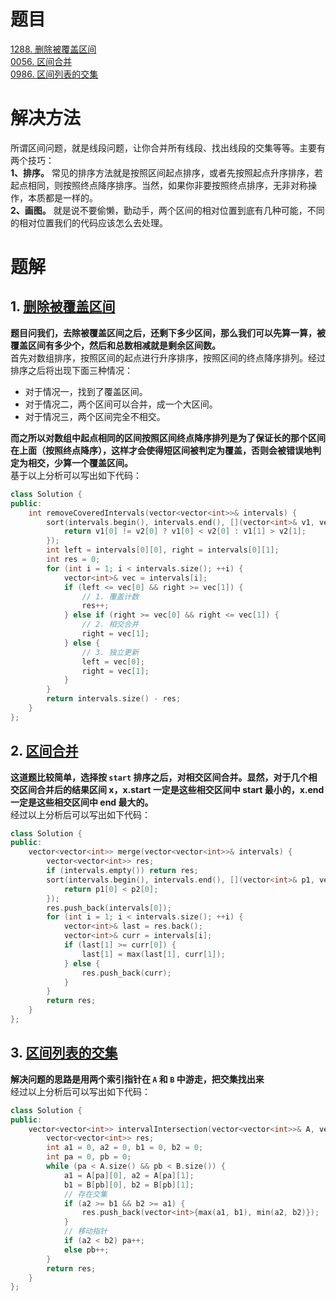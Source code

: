 <!--
 * @Author: taobo
 * @Date: 2020-10-28 11:36:50
 * @LastEditTime: 2020-10-29 10:55:08
-->
# 题目
[1288. 删除被覆盖区间](https://leetcode-cn.com/problems/remove-covered-intervals)  
[0056. 区间合并](https://leetcode-cn.com/problems/merge-intervals)  
[0986. 区间列表的交集](https://leetcode-cn.com/problems/interval-list-intersections)    
# 解决方法
所谓区间问题，就是线段问题，让你合并所有线段、找出线段的交集等等。主要有两个技巧：  
**1、排序。** 常见的排序方法就是按照区间起点排序，或者先按照起点升序排序，若起点相同，则按照终点降序排序。当然，如果你非要按照终点排序，无非对称操作，本质都是一样的。    
**2、画图。** 就是说不要偷懒，勤动手，两个区间的相对位置到底有几种可能，不同的相对位置我们的代码应该怎么去处理。  
# 题解
## 1. [删除被覆盖区间](https://leetcode-cn.com/problems/remove-covered-intervals)
**题目问我们，去除被覆盖区间之后，还剩下多少区间，那么我们可以先算一算，被覆盖区间有多少个，然后和总数相减就是剩余区间数。**   
首先对数组排序，按照区间的起点进行升序排序，按照区间的终点降序排列。经过排序之后将出现下面三种情况：
- 对于情况一，找到了覆盖区间。
- 对于情况二，两个区间可以合并，成一个大区间。
- 对于情况三，两个区间完全不相交。  

**而之所以对数组中起点相同的区间按照区间终点降序排列是为了保证长的那个区间在上面（按照终点降序），这样才会使得短区间被判定为覆盖，否则会被错误地判定为相交，少算一个覆盖区间。**   
基于以上分析可以写出如下代码：
```cpp
class Solution {
public:
    int removeCoveredIntervals(vector<vector<int>>& intervals) {
        sort(intervals.begin(), intervals.end(), [](vector<int>& v1, vector<int>& v2) {
            return v1[0] != v2[0] ? v1[0] < v2[0] : v1[1] > v2[1];
        });
        int left = intervals[0][0], right = intervals[0][1];
        int res = 0;
        for (int i = 1; i < intervals.size(); ++i) {
            vector<int>& vec = intervals[i];
            if (left <= vec[0] && right >= vec[1]) {
                // 1. 覆盖计数
                res++;
            } else if (right >= vec[0] && right <= vec[1]) {
                // 2. 相交合并
                right = vec[1];
            } else {
                // 3. 独立更新
                left = vec[0];
                right = vec[1];
            }
        }
        return intervals.size() - res;
    }
};
```
## 2. [区间合并](https://leetcode-cn.com/problems/merge-intervals)
**这道题比较简单，选择按 `start` 排序之后，对相交区间合并。显然，对于几个相交区间合并后的结果区间 x，x.start 一定是这些相交区间中 start 最小的，x.end 一定是这些相交区间中 end 最大的。**  
经过以上分析后可以写出如下代码：
```cpp
class Solution {
public:
    vector<vector<int>> merge(vector<vector<int>>& intervals) {
        vector<vector<int>> res;
        if (intervals.empty()) return res;
        sort(intervals.begin(), intervals.end(), [](vector<int>& p1, vector<int>& p2){
            return p1[0] < p2[0];
        });
        res.push_back(intervals[0]);
        for (int i = 1; i < intervals.size(); ++i) {
            vector<int>& last = res.back();
            vector<int>& curr = intervals[i];
            if (last[1] >= curr[0]) {
                last[1] = max(last[1], curr[1]);
            } else {
                res.push_back(curr);
            }
        }
        return res;
    }
};
```
## 3. [区间列表的交集](https://leetcode-cn.com/problems/interval-list-intersections)
**解决问题的思路是用两个索引指针在 `A` 和 `B` 中游走，把交集找出来**  
经过以上分析后可以写出如下代码：
```cpp
class Solution {
public:
    vector<vector<int>> intervalIntersection(vector<vector<int>>& A, vector<vector<int>>& B) {
        vector<vector<int>> res;
        int a1 = 0, a2 = 0, b1 = 0, b2 = 0;
        int pa = 0, pb = 0;
        while (pa < A.size() && pb < B.size()) {
            a1 = A[pa][0], a2 = A[pa][1];
            b1 = B[pb][0], b2 = B[pb][1];
            // 存在交集
            if (a2 >= b1 && b2 >= a1) {
                res.push_back(vector<int>{max(a1, b1), min(a2, b2)});
            }
            // 移动指针
            if (a2 < b2) pa++;
            else pb++;
        }
        return res;
    }
};
```